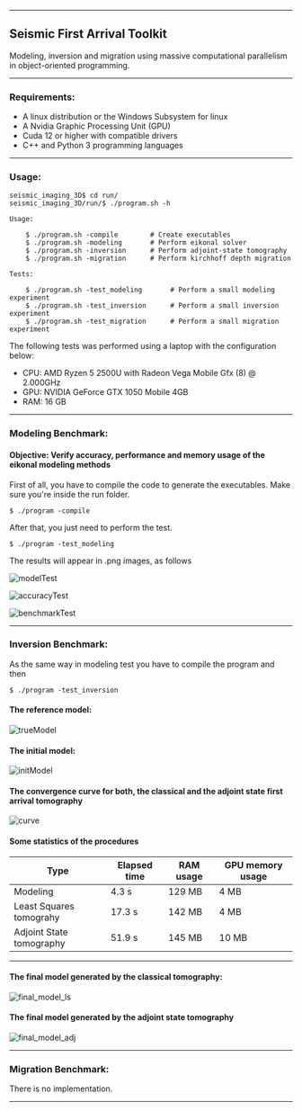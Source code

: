 ___

## Seismic First Arrival Toolkit

Modeling, inversion and migration using massive computational parallelism in object-oriented programming.
___

### Requirements:

- A linux distribution or the Windows Subsystem for linux
- A Nvidia Graphic Processing Unit (GPU)
- Cuda 12 or higher with compatible drivers
- C++ and Python 3 programming languages    
____

### Usage:

```console
seismic_imaging_3D$ cd run/
seismic_imaging_3D/run/$ ./program.sh -h

Usage:

    $ ./program.sh -compile        # Create executables 
    $ ./program.sh -modeling       # Perform eikonal solver          
    $ ./program.sh -inversion      # Perform adjoint-state tomography
    $ ./program.sh -migration      # Perform kirchhoff depth migration

Tests:

    $ ./program.sh -test_modeling       # Perform a small modeling experiment          
    $ ./program.sh -test_inversion      # Perform a small inversion experiment
    $ ./program.sh -test_migration      # Perform a small migration experiment         
```

The following tests was performed using a laptop with the configuration below:

* CPU: AMD Ryzen 5 2500U with Radeon Vega Mobile Gfx (8) @ 2.000GHz
* GPU: NVIDIA GeForce GTX 1050 Mobile 4GB 
* RAM: 16 GB       
___

### Modeling Benchmark:

#### Objective: Verify accuracy, performance and memory usage of the eikonal modeling methods 

First of all, you have to compile the code to generate the executables. Make sure you're inside the run folder.

```console
$ ./program -compile
```

After that, you just need to perform the test.

```console
$ ./program -test_modeling
```
The results will appear in .png images, as follows

![modelTest](https://github.com/phbastosa/first_break_imaging_3D/assets/44127778/d68bdfee-36de-4502-a343-d14106599539)

![accuracyTest](https://github.com/phbastosa/first_break_imaging_3D/assets/44127778/88ead2cd-8b9f-4d53-9260-c5d5ece89017)

![benchmarkTest](https://github.com/phbastosa/first_break_imaging_3D/assets/44127778/6ebe7fd0-51cb-481a-84e4-88ddeda92811)

___

### Inversion Benchmark:

As the same way in modeling test you have to compile the program and then

```console
$ ./program -test_inversion
```

#### The reference model: 

![trueModel](https://github.com/phbastosa/first_break_imaging_3D/assets/44127778/54699f42-acb2-41a6-a4c7-46e6f1d2559a) 

#### The initial model:

![initModel](https://github.com/phbastosa/first_break_imaging_3D/assets/44127778/f864022d-7a8c-4515-a22c-db8ab26ce58e)

#### The convergence curve for both, the classical and the adjoint state first arrival tomography

![curve](https://github.com/phbastosa/first_break_imaging_3D/assets/44127778/034a1006-f518-43ed-8fe8-1ca212adca59)

#### Some statistics of the procedures

|  Type                    |  Elapsed time  | RAM usage  | GPU memory usage | 
| ------------------------ | -------------- | ---------- | ---------------- |
| Modeling                 |      4.3 s     |   129 MB   |       4 MB       | 
| Least Squares tomograhy  |     17.3 s     |   142 MB   |       4 MB       | 
| Adjoint State tomography |     51.9 s     |   145 MB   |      10 MB       |  
-----------------------------------------------------------------------------

#### The final model generated by the classical tomography:

![final_model_ls](https://github.com/phbastosa/first_break_imaging_3D/assets/44127778/4b35929b-cd63-4b09-a56c-8fb9609d003e) 

#### The final model generated by the adjoint state tomography

![final_model_adj](https://github.com/phbastosa/first_break_imaging_3D/assets/44127778/26fd8d32-dbc9-4c17-95b0-3dea5a53847e)

___

### Migration Benchmark:

There is no implementation.

___

